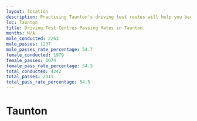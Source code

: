 ```yaml
---
layout: location
description: Practising Taunton's driving test routes will help you become more confident in your gear-changing abilities.
loc: Taunton
title: Driving Test Centres Passing Rates in Taunton
months: N/A
male_conducted: 2263
male_passes: 1237
male_passes_rate_percentage: 54.7
female_conducted: 1979
female_passes: 1074
female_pass_rate_percentage: 54.3
total_conducted: 4242
total_passes: 2311
total_pass_rate_percentage: 54.5
---
```


# Taunton
